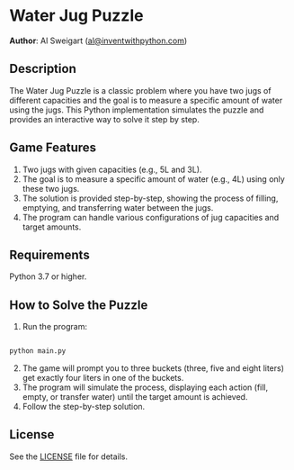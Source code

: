 # Water Jug Puzzle
**Author**: Al Sweigart (al@inventwithpython.com)

## Description
The Water Jug Puzzle is a classic problem where you have two jugs of different capacities and the goal is to measure a specific amount of water using the jugs. This Python implementation simulates the puzzle and provides an interactive way to solve it step by step.

## Game Features

1. Two jugs with given capacities (e.g., 5L and 3L).
2. The goal is to measure a specific amount of water (e.g., 4L) using only these two jugs.
3. The solution is provided step-by-step, showing the process of filling, emptying, and transferring water between the jugs.
4. The program can handle various configurations of jug capacities and target amounts.

## Requirements

Python 3.7 or higher.

## How to Solve the Puzzle

1. Run the program:
```bash

python main.py
```
2. The game will prompt you to three buckets (three, five and eight liters) get exactly four liters in one of the buckets.
3. The program will simulate the process, displaying each action (fill, empty, or transfer water) until the target amount is achieved.
4. Follow the step-by-step solution.

## License
See the [LICENSE](LICENSE) file for details.
